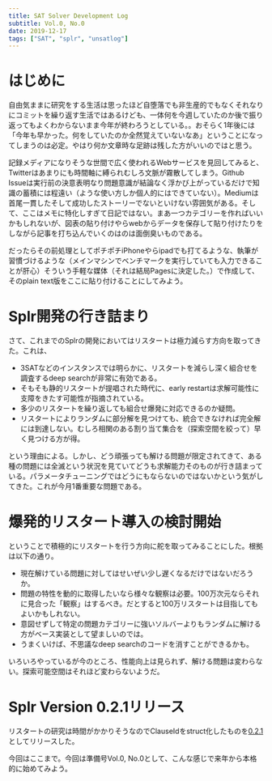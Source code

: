 ```yaml
---
title: SAT Solver Development Log
subtitle: Vol.0, No.0
date: 2019-12-17
tags: ["SAT", "splr", "unsatlog"]
---
```


# はじめに
自由気ままに研究をする生活は思ったほど自堕落でも非生産的でもなくそれなりにコミットを繰り返す生活ではあるけども、一体何を今週していたのか後で振り返ってもよくわからないまま今年が終わろうとしている。。おそらく1年後には「今年も早かった。何をしていたのか全然覚えていないなあ」ということになってしまうのは必定。やはり何か文章時な足跡は残した方がいいのではと思う。

記録メディアになりそうな世間で広く使われるWebサービスを見回してみると、Twitterはあまりにも時間軸に縛られむしろ文脈が霧散してしまう。Github Issueは実行前の決意表明なり問題意識が結論なく浮かび上がっているだけで知識の蓄積には程遠い（ような使い方しか個人的にはできていない）。Mediumは首尾一貫したそして成功したストーリーでないといけない雰囲気がある。そして、ここはメモに特化しすぎて日記ではない。まあ一つカテゴリーを作ればいいかもしれないが、図表の貼り付けやらwebからデータを保存して貼り付けたりをしながら記事を打ち込んでいくのはのは面倒臭いものである。

だったらその前処理としてポチポチiPhoneやらipadでも打てるような、執筆が習慣づけるような（メインマシンでベンチマークを実行していても入力できることが肝心）そういう手軽な媒体（それは結局Pagesに決定した。）で作成して、そのplain text版をここに貼り付けることにしてみよう。

# Splr開発の行き詰まり

さて、これまでのSplrの開発においてはリスタートは極力減らす方向を取ってきた。これは、

- 3SATなどのインスタンスでは明らかに、リスタートを減らし深く組合せを調査するdeep searchが非常に有効である。
- そもそも静的リスタートが提唱された時代に、early restartは求解可能性に支障をきたす可能性が指摘されている。
- 多少のリスタートを繰り返しても組合せ爆発に対応できるのか疑問。
- リスタートによりランダムに部分解を見つけても、統合できなければ完全解には到達しない。むしろ相関のある割り当て集合を（探索空間を絞って）早く見つける方が得。

という理由による。しかし、どう頑張っても解ける問題が限定されてきて、ある種の問題には全滅という状況を見ていてどうも求解能力そのものが行き詰まっている。パラメータチューニングではどうにもならないのではないかという気がしてきた。これが今月1番重要な問題である。

# 爆発的リスタート導入の検討開始

ということで積極的にリスタートを行う方向に舵を取ってみることにした。根拠は以下の通り。

- 現在解けている問題に対してはせいぜい少し遅くなるだけではないだろうか。
- 問題の特性を動的に取得したいなら様々な観察は必要。100万次元ならそれに見合った「観察」はするべき。だとすると100万リスタートは目指してもよいかもしれない。
- 意図せずして特定の問題カテゴリーに強いソルバーよりもランダムに解ける方がベース実装として望ましいのでは。
- うまくいけば、不思議なdeep searchのコードを消すことができるかも。

いろいろやっているが今のところ、性能向上は見られず、解ける問題は変わらない。探索可能空間はそれほど変わらないようだ。

# Splr Version 0.2.1リリース

リスタートの研究は時間がかかりそうなのでClauseIdをstruct化したものを[0.2.1](https://github.com/shnarazk/splr/releases/tag/splr-0.2.1)としてリリースした。

今回はここまで。今回は準備号Vol.0, No.0として、こんな感じで来年から本格的に始めてみよう。
